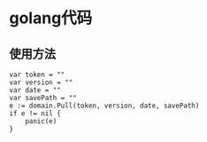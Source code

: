 # golang代码

## 使用方法

```golang
var token = ""
var version = ""
var date = ""
var savePath = ""
e := domain.Pull(token, version, date, savePath)
if e != nil {
    panic(e)
}
```
